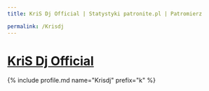 ```yaml
---
title: KriS Dj Official | Statystyki patronite.pl | Patromierz

permalink: /Krisdj
---
```


# [KriS Dj Official](https://patronite.pl/Krisdj)

{% include profile.md name="Krisdj" prefix="k" %}
